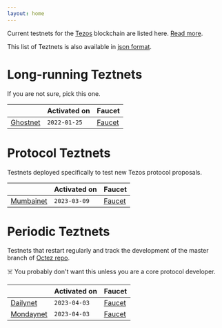 ```yaml
---
layout: home
---
```


Current testnets for the [Tezos](https://tezos.com) blockchain are listed here. [Read more](about/).

This list of Teztnets is also available in [json format](https://teztnets.xyz/teztnets.json).

# Long-running Teztnets

If you are not sure, pick this one.

| | Activated on | Faucet |
|-------|---------------------|--|
| [Ghostnet](/ghostnet-about) | `2022-01-25` | [Faucet](https://faucet.ghostnet.teztnets.xyz) |



# Protocol Teztnets

Testnets deployed specifically to test new Tezos protocol proposals.

| | Activated on | Faucet |
|-------|---------------------|--|
| [Mumbainet](/mumbainet-about) | `2023-03-09` | [Faucet](https://faucet.mumbainet.teztnets.xyz) |



# Periodic Teztnets

Testnets that restart regularly and track the development of the master branch of [Octez repo](https://gitlab.com/tezos/tezos/).
 
☠️ You probably don't want this unless you are a core protocol developer.

| | Activated on | Faucet |
|-------|---------------------|--|
| [Dailynet](/dailynet-about) | `2023-04-03` | [Faucet](https://faucet.dailynet-2023-04-03.teztnets.xyz) |
| [Mondaynet](/mondaynet-about) | `2023-04-03` | [Faucet](https://faucet.mondaynet-2023-04-03.teztnets.xyz) |




